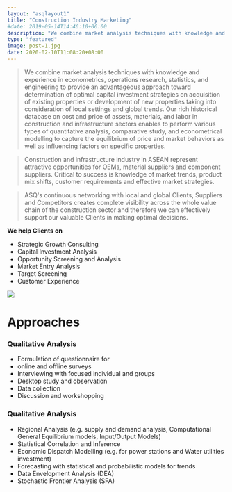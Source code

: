 ```yaml
---
layout: "asqlayout1"
title: "Construction Industry Marketing"
#date: 2019-05-14T14:46:10+06:00
description: "We combine market analysis techniques with knowledge and experience in econometrics, operations research, statistics, and engineering to provide an advantageous approach toward determination of optimal capital investment strategies on acquisition of existing properties or development of new properties taking into consideration of local settings and global trends. Our rich historical database on cost and price of assets, materials, and labor in construction and infrastructure sectors enables to perform various types of quantitative analysis, comparative study, and econometrical modelling to capture the equilibrium of price and market behaviors as well as influencing factors on specific properties. "
type: "featured"
image: post-1.jpg
date: 2020-02-10T11:08:20+08:00
---
```


> We combine market analysis techniques with knowledge and experience in econometrics, operations research, statistics, and engineering to provide an advantageous approach toward determination of optimal capital investment strategies on acquisition of existing properties or development of new properties taking into consideration of local settings and global trends. Our rich historical database on cost and price of assets, materials, and labor in construction and infrastructure sectors enables to perform various types of quantitative analysis, comparative study, and econometrical modelling to capture the equilibrium of price and market behaviors as well as influencing factors on specific properties.

> Construction and infrastructure industry in ASEAN represent attractive opportunities for OEMs, material suppliers and component suppliers. Critical to success is knowledge of market trends, product mix shifts, customer requirements and effective market strategies.

> ASQ's continuous networking with local and global Clients, Suppliers and Competitors creates complete visibility across the whole value chain of the construction sector and therefore we can effectively support our valuable Clients in making optimal decisions.

**We help Clients on**

- Strategic Growth Consulting
- Capital Investment Analysis
- Opportunity Screening and Analysis
- Market Entry Analysis
- Target Screening
- Customer Experience

![](/images/hero-area.jpg)


# Approaches

### Qualitative Analysis

  - Formulation of questionnaire for
  - online and offline surveys
  - Interviewing with focused individual and groups
  - Desktop study and observation
  - Data collection
  - Discussion and workshopping

### Qualitative Analysis

- Regional Analysis (e.g. supply and demand analysis, Computational General Equilibrium models, Input/Output Models)
- Statistical Correlation and Inference
- Economic Dispatch Modelling (e.g. for power stations and Water utilities
investment)
- Forecasting with statistical and probabilistic models for trends
- Data Envelopment Analysis (DEA)
- Stochastic Frontier Analysis (SFA)



<!-- ![](/images/post-img.jpg) -->
